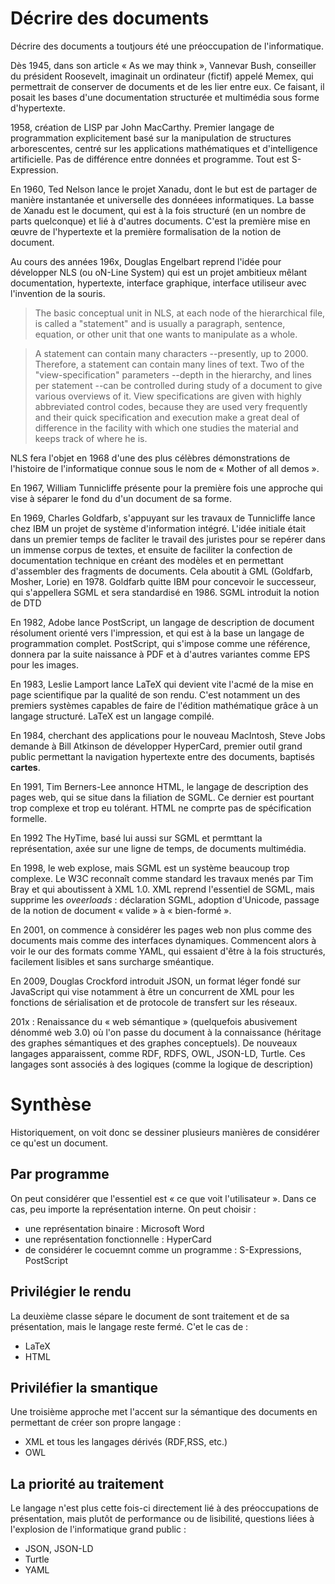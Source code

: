 # Décrire des documents

Décrire des documents a toutjours été une préoccupation de l'informatique.

Dès 1945, dans son article « As we may think », Vannevar Bush, conseiller du président Roosevelt, imaginait un ordinateur (fictif) appelé Memex, qui permettrait de conserver de documents et de les lier entre eux. Ce faisant, il posait les bases d'une documentation structurée et multimédia sous forme d'hypertexte.

1958, création de LISP par John MacCarthy. Premier langage de programmation explicitement basé sur la manipulation de structures arborescentes, centré sur les applications mathématiques et d'intelligence artificielle. Pas de différence entre données et programme. Tout est S-Expression.

En 1960, Ted Nelson lance le projet Xanadu, dont le but est de partager de manière instantanée et universelle des donnéees informatiques. La basse de Xanadu est le document, qui est à la fois structuré (en un nombre de parts quelconque) et lié à d'autres documents. C'est la première mise en œuvre de l'hypertexte et la première formalisation de la notion de document.

Au cours des années 196x, Douglas Engelbart reprend l'idée pour développer NLS (ou oN-Line System) qui est un projet ambitieux mêlant documentation, hypertexte, interface graphique, interface utiliseur avec l'invention de la souris.

> The basic conceptual unit in NLS, at each node of the hierarchical file, is called a "statement" and is usually a paragraph, sentence, equation, or other unit that one wants to manipulate as a whole.

> A statement can contain many characters --presently, up to 2000. Therefore, a statement can contain many lines of text. Two of the "view-specification" parameters --depth in the hierarchy, and lines per statement --can be controlled during study of a document to give various overviews of it. View specifications are given with highly abbreviated control codes, because they are used very frequently and their quick specification and execution make a great deal of difference in the facility with which one studies the material and keeps track of where he is.

NLS fera l'objet en 1968 d'une des plus célèbres démonstrations de l'histoire de l'informatique connue sous le nom de « Mother of all demos ».

En 1967, William Tunnicliffe présente pour la première fois une approche qui vise à séparer le fond du d'un document de sa forme.

En 1969, Charles Goldfarb, s'appuyant sur les travaux de Tunnicliffe lance chez IBM un projet de système d'information intégré. L'idée initiale était dans un premier temps de facliter le travail des juristes pour se repérer dans un immense corpus de textes, et ensuite de faciliter la confection de documentation technique en créant des modèles et en permettant d'assembler des fragments de documents. Cela aboutit à GML (Goldfarb, Mosher, Lorie) en 1978. Goldfarb quitte IBM pour concevoir le successeur, qui s'appellera SGML et sera standardisé en 1986. SGML introduit la notion de DTD

En 1982, Adobe lance PostScript, un langage de description de document résolument orienté vers l'impression, et qui est à la base un langage de programmation complet. PostScript, qui s'impose comme une référence, donnera par la suite naissance à PDF et à d'autres variantes comme EPS pour les images.

En 1983, Leslie Lamport lance LaTeX qui devient vite l'acmé de la mise en page scientifique par la qualité de son rendu. C'est notamment un des premiers systèmes capables de faire de l'édition mathématique grâce à un langage structuré. LaTeX est un langage compilé. 

En 1984, cherchant des applications pour le nouveau MacIntosh, Steve Jobs demande à Bill Atkinson de développer HyperCard, premier outil grand public permettant la navigation hypertexte entre des documents, baptisés __cartes__.

En 1991, Tim Berners-Lee annonce HTML, le langage de description des pages web, qui se situe dans la filiation de SGML. Ce dernier est pourtant trop complexe et trop eu tolérant. HTML ne comprte pas de spécification formelle.

En 1992 The HyTime, basé lui aussi sur SGML et permttant la représentation, axée sur une ligne de temps, de documents multimédia.

En 1998, le web explose, mais SGML est un système beaucoup trop complexe. Le W3C reconnaît comme standard les travaux menés par Tim Bray et qui aboutissent à XML 1.0. XML reprend l'essentiel de SGML, mais supprime les _oveerloads_ : déclaration SGML, adoption d'Unicode, passage de la notion de document « valide » à « bien-formé ».

En 2001, on commence à considérer les pages web non plus comme des documents mais comme des interfaces dynamiques. Commencent alors à voir le our des formats comme YAML, qui essaient d'être à la fois structurés, facilement lisibles et sans surcharge sméantique.

En 2009, Douglas Crockford introduit JSON, un format léger fondé sur JavaScript qui vise notamment à être un concurrent de XML pour les fonctions de sérialisation et de protocole de transfert sur les réseaux.

201x : Renaissance du « web sémantique » (quelquefois abusivement dénommé web 3.0) où l'on passe du document à la connaissance (héritage des graphes sémantiques et des graphes conceptuels). De nouveaux langages apparaissent, comme RDF, RDFS, OWL, JSON-LD, Turtle. Ces langages sont associés à des logiques (comme la logique de description) 

# Synthèse

Historiquement, on voit donc se dessiner plusieurs manières de considérer ce qu'est un document.

## Par programme

On peut considérer que l'essentiel est « ce que voit l'utilisateur ». Dans ce cas, peu importe la représentation interne. On peut choisir :
* une représentation binaire : Microsoft Word
* une représentation fonctionnelle : HyperCard
* de considérer le cocuemnt comme un programme : S-Expressions, PostScript

## Privilégier le rendu

La deuxième classe sépare le document de sont traitement et de sa présentation, mais le langage reste fermé. C'et le cas de :
* LaTeX
* HTML

## Priviléfier la smantique

Une troisième approche met l'accent sur la sémantique des documents en permettant de créer son propre langage :
* XML et tous les langages dérivés (RDF,RSS, etc.)
* OWL

## La priorité au traitement

Le langage n'est plus cette fois-ci directement lié à des préoccupations de présentation, mais plutôt de performance ou de lisibilité, questions liées à l'explosion de l'informatique grand public :
* JSON, JSON-LD
* Turtle
* YAML
